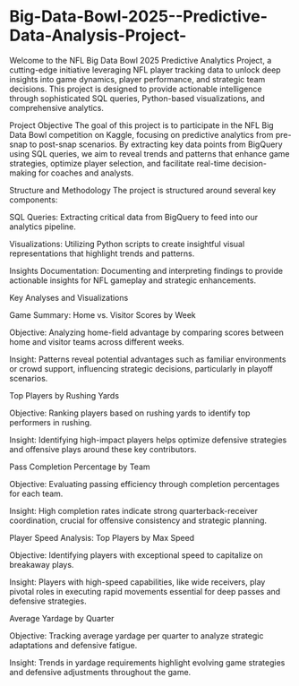 # Big-Data-Bowl-2025--Predictive-Data-Analysis-Project-
Welcome to the NFL Big Data Bowl 2025 Predictive Analytics Project, a cutting-edge initiative leveraging NFL player tracking data to unlock deep insights into game dynamics, player performance, and strategic team decisions. This project is designed to provide actionable intelligence through sophisticated SQL queries, Python-based visualizations, and comprehensive analytics.

Project Objective
The goal of this project is to participate in the NFL Big Data Bowl competition on Kaggle, focusing on predictive analytics from pre-snap to post-snap scenarios. By extracting key data points from BigQuery using SQL queries, we aim to reveal trends and patterns that enhance game strategies, optimize player selection, and facilitate real-time decision-making for coaches and analysts.

Structure and Methodology
The project is structured around several key components:

SQL Queries: Extracting critical data from BigQuery to feed into our analytics pipeline.

Visualizations: Utilizing Python scripts to create insightful visual representations that highlight trends and patterns.

Insights Documentation: Documenting and interpreting findings to provide actionable insights for NFL gameplay and strategic enhancements.

Key Analyses and Visualizations

Game Summary: Home vs. Visitor Scores by Week

Objective: Analyzing home-field advantage by comparing scores between home and visitor teams across different weeks.

Insight: Patterns reveal potential advantages such as familiar environments or crowd support, influencing strategic decisions, particularly in playoff scenarios.

Top Players by Rushing Yards

Objective: Ranking players based on rushing yards to identify top performers in rushing.

Insight: Identifying high-impact players helps optimize defensive strategies and offensive plays around these key contributors.

Pass Completion Percentage by Team

Objective: Evaluating passing efficiency through completion percentages for each team.

Insight: High completion rates indicate strong quarterback-receiver coordination, crucial for offensive consistency and strategic planning.

Player Speed Analysis: Top Players by Max Speed

Objective: Identifying players with exceptional speed to capitalize on breakaway plays.

Insight: Players with high-speed capabilities, like wide receivers, play pivotal roles in executing rapid movements essential for deep passes and defensive strategies.

Average Yardage by Quarter

Objective: Tracking average yardage per quarter to analyze strategic adaptations and defensive fatigue.

Insight: Trends in yardage requirements highlight evolving game strategies and defensive adjustments throughout the game.
